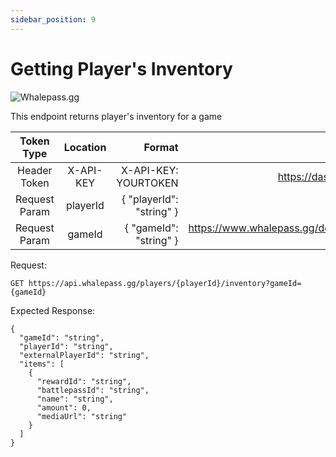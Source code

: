 ```yaml
---
sidebar_position: 9
---
```

# Getting Player's Inventory

![Whalepass.gg](https://i.imgur.com/zwUqWaS.png)

This endpoint returns player's inventory for a game

| Token Type   | Location         | Format                               | Where To Find                                                       |
|:------------:|:----------------:|--------------------------------------:|-------------------------------------------------------------------:|
| Header Token | X-API-KEY        | X-API-KEY: YOURTOKEN                 | https://dashboard.whalepass.gg/api-key                              |
| Request Param   | playerId         | \{ "playerId": "string" \}             | You can find in response                                            |
| Request Param   | gameId           | \{ "gameId": "string" \}               | https://www.whalepass.gg/documentation/tutorial#finding-your-game-id|

Request:
```http
GET https://api.whalepass.gg/players/{playerId}/inventory?gameId={gameId}
```

Expected Response:
```http
{
  "gameId": "string",
  "playerId": "string",
  "externalPlayerId": "string",
  "items": [
    {
      "rewardId": "string",
      "battlepassId": "string",
      "name": "string",
      "amount": 0,
      "mediaUrl": "string"
    }
  ]
}
```
